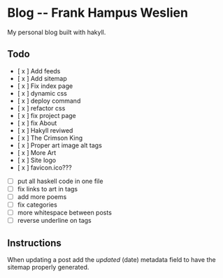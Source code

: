 # Blog -- Frank Hampus Weslien

My personal blog built with hakyll.

## Todo

- [ x ] Add feeds
- [ x ] Add sitemap
- [ x ] Fix index page
- [ x ] dynamic css
- [ x ] deploy command
- [ x ] refactor css
- [ x ] fix project page
- [ x ] fix About
- [ x ] Hakyll reviwed
- [ x ] The Crimson King
- [ x ] Proper art image alt tags
- [ x ] More Art
- [ x ] Site logo
- [ x ] favicon.ico???
- [  ] put all haskell code in one file
- [  ] fix links to art in tags
- [  ] add more poems
- [  ] fix categories
- [  ] more whitespace between posts
- [  ] reverse underline on tags

## Instructions

When updating a post add the $updated$ (date) metadata field to have the sitemap properly generated.
